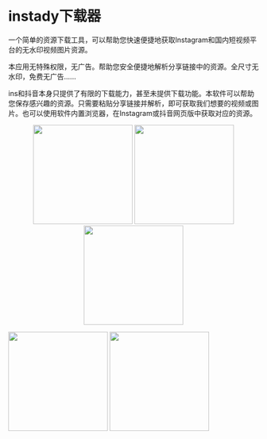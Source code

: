 # instady下载器
一个简单的资源下载工具，可以帮助您快速便捷地获取Instagram和国内短视频平台的无水印视频图片资源。

本应用无特殊权限，无广告。帮助您安全便捷地解析分享链接中的资源。全尺寸无水印，免费无广告......

ins和抖音本身只提供了有限的下载能力，甚至未提供下载功能。本软件可以帮助您保存感兴趣的资源。只需要粘贴分享链接并解析，即可获取我们想要的视频或图片。也可以使用软件内置浏览器，在Instagram或抖音网页版中获取对应的资源。


<center>
<figure>
<img src="https://github.com/xuedongyun/InstadyDownloader/blob/master/1_show.jpg" width="200px" />
<img src="https://github.com/xuedongyun/InstadyDownloader/blob/master/2_show.jpg" width="200px" />
<img src="https://github.com/xuedongyun/InstadyDownloader/blob/master/3_show.jpg" width="200px" />
</figure>
</center>


<img src="https://github.com/xuedongyun/InstadyDownloader/blob/master/4_show.jpg" width="200"/> <img src="https://github.com/xuedongyun/InstadyDownloader/blob/master/5_show.jpg" width="200"/>
